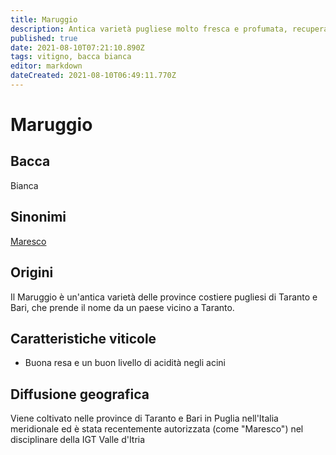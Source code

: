 ```yaml
---
title: Maruggio
description: Antica varietà pugliese molto fresca e profumata, recuperata sull'orlo dell'estinzione.
published: true
date: 2021-08-10T07:21:10.890Z
tags: vitigno, bacca bianca
editor: markdown
dateCreated: 2021-08-10T06:49:11.770Z
---
```


# Maruggio

## Bacca
Bianca

## Sinonimi
[Maresco](/vitigni/bacca-bianca/Maresco)


## Origini
Il Maruggio è un'antica varietà delle province costiere pugliesi di Taranto e Bari, che prende il nome da un paese vicino a Taranto.

## Caratteristiche viticole

- Buona resa e un buon livello di acidità negli acini

## Diffusione geografica

Viene coltivato nelle province di Taranto e Bari in Puglia nell'Italia meridionale ed è stata recentemente autorizzata (come "Maresco") nel disciplinare della IGT Valle d'Itria